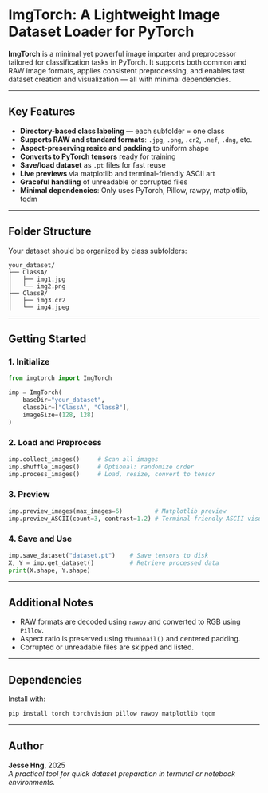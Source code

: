 # ImgTorch: A Lightweight Image Dataset Loader for PyTorch

**ImgTorch** is a minimal yet powerful image importer and preprocessor tailored for classification tasks in PyTorch. It supports both common and RAW image formats, applies consistent preprocessing, and enables fast dataset creation and visualization — all with minimal dependencies.

---

## Key Features

- **Directory-based class labeling** — each subfolder = one class
- **Supports RAW and standard formats**: `.jpg`, `.png`, `.cr2`, `.nef`, `.dng`, etc.
- **Aspect-preserving resize and padding** to uniform shape
- **Converts to PyTorch tensors** ready for training
- **Save/load dataset** as `.pt` files for fast reuse
- **Live previews** via matplotlib and terminal-friendly ASCII art
- **Graceful handling** of unreadable or corrupted files
- **Minimal dependencies**: Only uses PyTorch, Pillow, rawpy, matplotlib, tqdm

---

## Folder Structure

Your dataset should be organized by class subfolders:

```
your_dataset/
├── ClassA/
│   ├── img1.jpg
│   └── img2.png
├── ClassB/
│   ├── img3.cr2
│   └── img4.jpeg
```

---

## Getting Started

### 1. Initialize

```python
from imgtorch import ImgTorch

imp = ImgTorch(
    baseDir="your_dataset",
    classDir=["ClassA", "ClassB"],
    imageSize=(128, 128)
)
```

### 2. Load and Preprocess

```python
imp.collect_images()     # Scan all images
imp.shuffle_images()     # Optional: randomize order
imp.process_images()     # Load, resize, convert to tensor
```

### 3. Preview

```python
imp.preview_images(max_images=6)         # Matplotlib preview
imp.preview_ASCII(count=3, contrast=1.2) # Terminal-friendly ASCII visualization
```

### 4. Save and Use

```python
imp.save_dataset("dataset.pt")    # Save tensors to disk
X, Y = imp.get_dataset()          # Retrieve processed data
print(X.shape, Y.shape)
```

---

## Additional Notes

- RAW formats are decoded using `rawpy` and converted to RGB using `Pillow`.
- Aspect ratio is preserved using `thumbnail()` and centered padding.
- Corrupted or unreadable files are skipped and listed.

---

## Dependencies

Install with:

```bash
pip install torch torchvision pillow rawpy matplotlib tqdm
```

---

## Author

**Jesse Hng**, 2025  
_A practical tool for quick dataset preparation in terminal or notebook environments._
